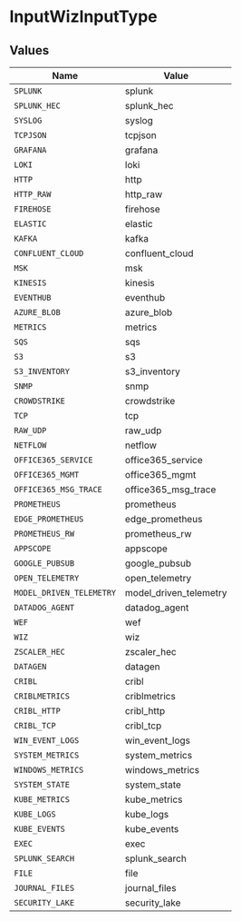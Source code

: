 # InputWizInputType


## Values

| Name                     | Value                    |
| ------------------------ | ------------------------ |
| `SPLUNK`                 | splunk                   |
| `SPLUNK_HEC`             | splunk_hec               |
| `SYSLOG`                 | syslog                   |
| `TCPJSON`                | tcpjson                  |
| `GRAFANA`                | grafana                  |
| `LOKI`                   | loki                     |
| `HTTP`                   | http                     |
| `HTTP_RAW`               | http_raw                 |
| `FIREHOSE`               | firehose                 |
| `ELASTIC`                | elastic                  |
| `KAFKA`                  | kafka                    |
| `CONFLUENT_CLOUD`        | confluent_cloud          |
| `MSK`                    | msk                      |
| `KINESIS`                | kinesis                  |
| `EVENTHUB`               | eventhub                 |
| `AZURE_BLOB`             | azure_blob               |
| `METRICS`                | metrics                  |
| `SQS`                    | sqs                      |
| `S3`                     | s3                       |
| `S3_INVENTORY`           | s3_inventory             |
| `SNMP`                   | snmp                     |
| `CROWDSTRIKE`            | crowdstrike              |
| `TCP`                    | tcp                      |
| `RAW_UDP`                | raw_udp                  |
| `NETFLOW`                | netflow                  |
| `OFFICE365_SERVICE`      | office365_service        |
| `OFFICE365_MGMT`         | office365_mgmt           |
| `OFFICE365_MSG_TRACE`    | office365_msg_trace      |
| `PROMETHEUS`             | prometheus               |
| `EDGE_PROMETHEUS`        | edge_prometheus          |
| `PROMETHEUS_RW`          | prometheus_rw            |
| `APPSCOPE`               | appscope                 |
| `GOOGLE_PUBSUB`          | google_pubsub            |
| `OPEN_TELEMETRY`         | open_telemetry           |
| `MODEL_DRIVEN_TELEMETRY` | model_driven_telemetry   |
| `DATADOG_AGENT`          | datadog_agent            |
| `WEF`                    | wef                      |
| `WIZ`                    | wiz                      |
| `ZSCALER_HEC`            | zscaler_hec              |
| `DATAGEN`                | datagen                  |
| `CRIBL`                  | cribl                    |
| `CRIBLMETRICS`           | criblmetrics             |
| `CRIBL_HTTP`             | cribl_http               |
| `CRIBL_TCP`              | cribl_tcp                |
| `WIN_EVENT_LOGS`         | win_event_logs           |
| `SYSTEM_METRICS`         | system_metrics           |
| `WINDOWS_METRICS`        | windows_metrics          |
| `SYSTEM_STATE`           | system_state             |
| `KUBE_METRICS`           | kube_metrics             |
| `KUBE_LOGS`              | kube_logs                |
| `KUBE_EVENTS`            | kube_events              |
| `EXEC`                   | exec                     |
| `SPLUNK_SEARCH`          | splunk_search            |
| `FILE`                   | file                     |
| `JOURNAL_FILES`          | journal_files            |
| `SECURITY_LAKE`          | security_lake            |